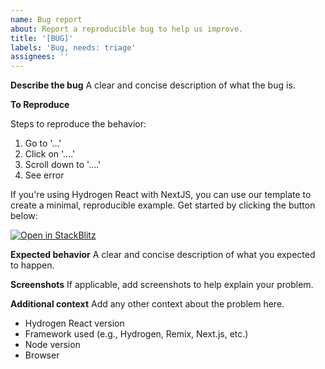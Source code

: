 ```yaml
---
name: Bug report
about: Report a reproducible bug to help us improve.
title: '[BUG]'
labels: 'Bug, needs: triage'
assignees: ''
---
```


**Describe the bug**
A clear and concise description of what the bug is.

**To Reproduce**

Steps to reproduce the behavior:

1. Go to '...'
2. Click on '....'
3. Scroll down to '....'
4. See error

If you're using Hydrogen React with NextJS, you can use our template to create a minimal, reproducible example. Get started by clicking the button below:

[![Open in StackBlitz](https://developer.stackblitz.com/img/open_in_stackblitz.svg)](https://stackblitz.com/fork/github/shopify/hydrogen-react/tree/main/apps/nextjs?file=pages%2Findex.tsx)

**Expected behavior**
A clear and concise description of what you expected to happen.

**Screenshots**
If applicable, add screenshots to help explain your problem.

**Additional context**
Add any other context about the problem here.

- Hydrogen React version
- Framework used (e.g., Hydrogen, Remix, Next.js, etc.)
- Node version
- Browser
